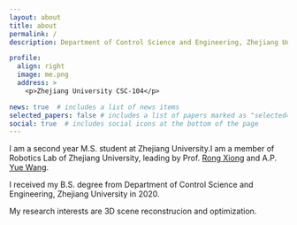 ```yaml
---
layout: about
title: about
permalink: /
description: Department of Control Science and Engineering, Zhejiang University, China

profile:
  align: right
  image: me.png
  address: >
    <p>Zhejiang University CSC-104</p>

news: true  # includes a list of news items
selected_papers: false # includes a list of papers marked as "selected={true}"
social: true  # includes social icons at the bottom of the page
---
```


I am a second year M.S. student at Zhejiang University.I am a member of Robotics Lab of Zhejiang University, leading by Prof. [Rong Xiong](https://person.zju.edu.cn/rongxiong) and A.P. [Yue Wang](https://ywang-zju.github.io).

I received my B.S. degree from Department of Control Science and Engineering, Zhejiang University in 2020.

My research interests are 3D scene reconstrucion and optimization.